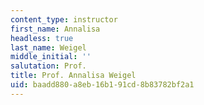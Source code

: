 ```yaml
---
content_type: instructor
first_name: Annalisa
headless: true
last_name: Weigel
middle_initial: ''
salutation: Prof.
title: Prof. Annalisa Weigel
uid: baadd880-a8eb-16b1-91cd-8b83782bf2a1
---
```

